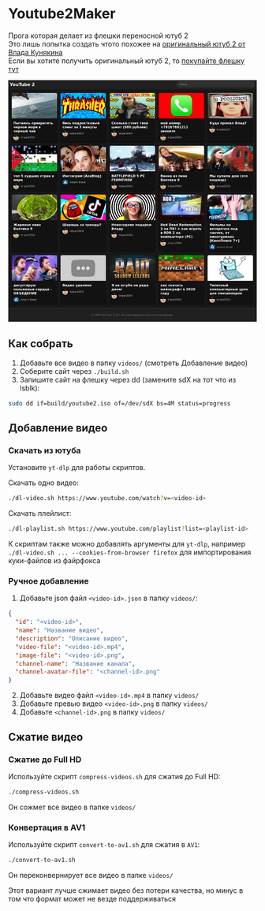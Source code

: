 # Youtube2Maker
Прога которая делает из флешки переносной ютуб 2 \
Это лишь попытка создать чтото похожее на [оригинальный ютуб 2 от Влада Кунякина](https://www.youtube.com/watch?v=Ywywiqissfg) \
Если вы хотите получить оригинальный ютуб 2, то [покупайте флешку тут](https://t.me/kunyakin/16)

![screenshot](image.png)

## Как собрать

1. Добавьте все видео в папку `videos/` (смотреть Добавление видео)
2. Соберите сайт через `./build.sh`
3. Запишите сайт на флешку через dd (замените sdX на тот что из lsblk):
```bash
sudo dd if=build/youtube2.iso of=/dev/sdX bs=4M status=progress
```

## Добавление видео

### Скачать из ютуба

Установите `yt-dlp` для работы скриптов.

Скачать одно видео:

```bash
./dl-video.sh https://www.youtube.com/watch?v=<video-id>
```

Скачать плейлист:

```bash
./dl-playlist.sh https://www.youtube.com/playlist?list=<playlist-id>
```

К скриптам также можно добавлять аргументы для `yt-dlp`, например `./dl-video.sh ... --cookies-from-browser firefox` для импортирования куки-файлов из файрфокса

### Ручное добавление

1. Добавьте json файл `<video-id>.json` в папку `videos/`:
```json
{
  "id": "<video-id>",
  "name": "Название видео",
  "description": "Описание видео",
  "video-file": "<video-id>.mp4",
  "image-file": "<video-id>.png",
  "channel-name": "Название канала",
  "channel-avatar-file": "<channel-id>.png"
}
```

2. Добавьте видео файл `<video-id>.mp4` в папку `videos/`
3. Добавьте превью видео `<video-id>.png` в папку `videos/`
4. Добавьте `<channel-id>.png` в папку `videos/`

## Сжатие видео

### Сжатие до Full HD

Используйте скрипт `compress-videos.sh` для сжатия до Full HD:

```bash
./compress-videos.sh
```

Он сожмет все видео в папке `videos/`

### Конвертация в AV1

Используйте скрипт `convert-to-av1.sh` для сжатия в `AV1`:

```bash
./convert-to-av1.sh
```

Он переконвернирует все видео в папке `videos/`

Этот вариант лучше сжимает видео без потери качества, но минус в том что формат может не везде поддерживаться